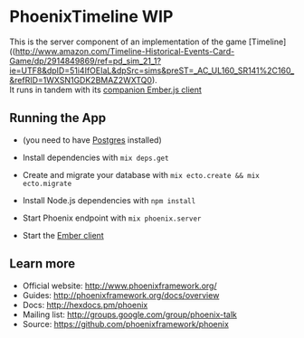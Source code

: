 # PhoenixTimeline WIP

This is the server component of an implementation of the game [Timeline]((http://www.amazon.com/Timeline-Historical-Events-Card-Game/dp/2914849869/ref=pd_sim_21_1?ie=UTF8&dpID=51i4IfOEIaL&dpSrc=sims&preST=_AC_UL160_SR141%2C160_&refRID=1WXSN1GDK2BMAZ2WXTQ0).  
It runs in tandem with its [companion Ember.js client](https://github.com/kagemusha/timeline)

## Running the App

  * (you need to have [Postgres](http://www.postgresql.org/) installed)

  * Install dependencies with `mix deps.get`
  * Create and migrate your database with `mix ecto.create && mix ecto.migrate`
  * Install Node.js dependencies with `npm install`
  * Start Phoenix endpoint with `mix phoenix.server`

  * Start the [Ember client](https://github.com/kagemusha/timeline)

## Learn more

  * Official website: http://www.phoenixframework.org/
  * Guides: http://phoenixframework.org/docs/overview
  * Docs: http://hexdocs.pm/phoenix
  * Mailing list: http://groups.google.com/group/phoenix-talk
  * Source: https://github.com/phoenixframework/phoenix
